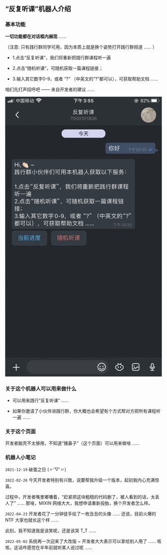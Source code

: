 ## “反复听课”机器人介绍  

### 基本功能

**一切功能都在对话框内展现** ……  

（注意: 只有践行群同学可用，因为本质上就是换个姿势打开践行群频道 …… ）

 - 1.点击“反复听课”，我们将重新把践行群课程听一遍  

 - 2.点击“随机听课”，可随机获取一篇课程链接；

 - 3.输入其它数字0-9，或者 “?” （中英文的“?”都可以），可获取帮助文档 ……


咱们先打声招呼吧 —— 来自开发者的建议 ……  

![](../assets/images/reading.jpg)

### 关于这个机器人可以用来做什么  

 - 可以用来践行“反复听课” ……  

 - 如果你邀请了小伙伴进践行群，你大概也会希望有个方式帮对方把所有课程听一遍 ……  

### 关于这个页面

开发者脑壳不太够用，不知道“猪鼻子”（这个页面）可以用来做啥 ……  

### 机器人小笔记  

`2021-12-19` 破蛋之日 (〃'▽'〃)  

`2022-02-26` 今天开发者特别有兴致，说要帮我升级一个版本，起初我内心充满惊喜。  

过程中，开发者嘴里嘟囔着，“赶紧把这块粗糙的代码删了，被人看到的话，太丢人了” …… 那啥，MIXIN 网络大大，我想申请重新投胎，换个开发者怎么样。  

`2022-04-23` 开发者花了一分钟徒手绘了一枚丑丑的头像 …… 还说，目前火爆的 NTF 大家也就长这个样 …… 

此刻，我不知道我是该笑呢，还是该哭 T_T ……  

`2022-05-02` 系统再一次迎来了大改版 ~ 开发者大大表示可以拿给别人用了 …… 咳咳，这话咋感觉在半年前就听某人说过呢 ……  